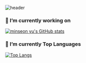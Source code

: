![header](https://capsule-render.vercel.app/api?animation=fadeIn&text=Isaacs'Space👋&fontColor=FEF1E6&fontSize=100)





### 🔭 I’m currently working on

[![minseon yu's GitHub stats](https://github-readme-stats.vercel.app/api?username=hellomarket-isaac&hide=stars,contribs&count_private=true&show_icons=true&theme=merko)](https://github.com/hellomarket-isaac/github-readme-stats)

### :muscle: I’m currently Top Languages

[![Top Langs](https://github-readme-stats.vercel.app/api/top-langs/?username=alstjs1207&layout=compact)](https://github.com/hellomarket-isaac/github-readme-stats)

<!--
**hellomarket-isaac/hellomarket-isaac** is a ✨ _special_ ✨ repository because its `README.md` (this file) appears on your GitHub profile.

Here are some ideas to get you started:

- 🔭 I’m currently working on ...
- 🌱 I’m currently learning ...
- 👯 I’m looking to collaborate on ...
- 🤔 I’m looking for help with ...
- 💬 Ask me about ...
- 📫 How to reach me: ...
- 😄 Pronouns: ...
- ⚡ Fun fact: ...
-->
